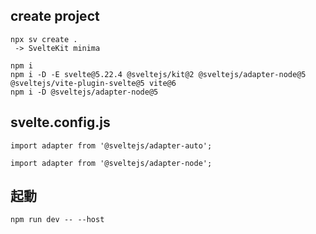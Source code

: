 ## create project
```
npx sv create .
 -> SvelteKit minima

npm i
npm i -D -E svelte@5.22.4 @sveltejs/kit@2 @sveltejs/adapter-node@5 @sveltejs/vite-plugin-svelte@5 vite@6
npm i -D @sveltejs/adapter-node@5
```


## svelte.config.js
```
import adapter from '@sveltejs/adapter-auto';

import adapter from '@sveltejs/adapter-node';
```


## 起動
```
npm run dev -- --host
```

